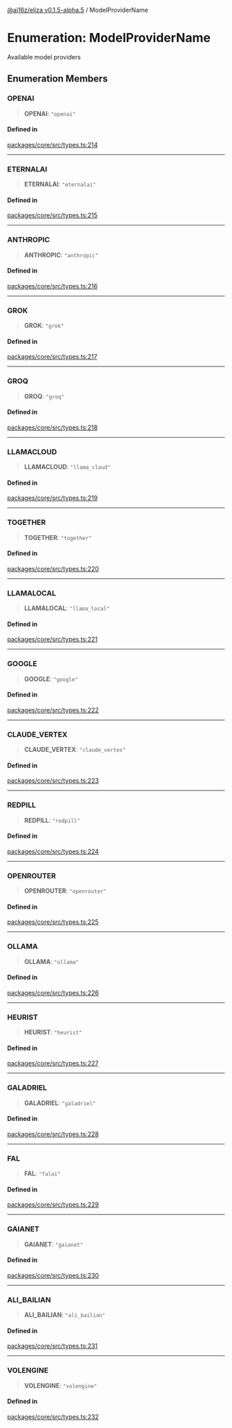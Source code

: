 [@ai16z/eliza v0.1.5-alpha.5](../index.md) / ModelProviderName

# Enumeration: ModelProviderName

Available model providers

## Enumeration Members

### OPENAI

> **OPENAI**: `"openai"`

#### Defined in

[packages/core/src/types.ts:214](https://github.com/solana-autonomous-agents/Miraya/blob/main/packages/core/src/types.ts#L214)

***

### ETERNALAI

> **ETERNALAI**: `"eternalai"`

#### Defined in

[packages/core/src/types.ts:215](https://github.com/solana-autonomous-agents/Miraya/blob/main/packages/core/src/types.ts#L215)

***

### ANTHROPIC

> **ANTHROPIC**: `"anthropic"`

#### Defined in

[packages/core/src/types.ts:216](https://github.com/solana-autonomous-agents/Miraya/blob/main/packages/core/src/types.ts#L216)

***

### GROK

> **GROK**: `"grok"`

#### Defined in

[packages/core/src/types.ts:217](https://github.com/solana-autonomous-agents/Miraya/blob/main/packages/core/src/types.ts#L217)

***

### GROQ

> **GROQ**: `"groq"`

#### Defined in

[packages/core/src/types.ts:218](https://github.com/solana-autonomous-agents/Miraya/blob/main/packages/core/src/types.ts#L218)

***

### LLAMACLOUD

> **LLAMACLOUD**: `"llama_cloud"`

#### Defined in

[packages/core/src/types.ts:219](https://github.com/solana-autonomous-agents/Miraya/blob/main/packages/core/src/types.ts#L219)

***

### TOGETHER

> **TOGETHER**: `"together"`

#### Defined in

[packages/core/src/types.ts:220](https://github.com/solana-autonomous-agents/Miraya/blob/main/packages/core/src/types.ts#L220)

***

### LLAMALOCAL

> **LLAMALOCAL**: `"llama_local"`

#### Defined in

[packages/core/src/types.ts:221](https://github.com/solana-autonomous-agents/Miraya/blob/main/packages/core/src/types.ts#L221)

***

### GOOGLE

> **GOOGLE**: `"google"`

#### Defined in

[packages/core/src/types.ts:222](https://github.com/solana-autonomous-agents/Miraya/blob/main/packages/core/src/types.ts#L222)

***

### CLAUDE\_VERTEX

> **CLAUDE\_VERTEX**: `"claude_vertex"`

#### Defined in

[packages/core/src/types.ts:223](https://github.com/solana-autonomous-agents/Miraya/blob/main/packages/core/src/types.ts#L223)

***

### REDPILL

> **REDPILL**: `"redpill"`

#### Defined in

[packages/core/src/types.ts:224](https://github.com/solana-autonomous-agents/Miraya/blob/main/packages/core/src/types.ts#L224)

***

### OPENROUTER

> **OPENROUTER**: `"openrouter"`

#### Defined in

[packages/core/src/types.ts:225](https://github.com/solana-autonomous-agents/Miraya/blob/main/packages/core/src/types.ts#L225)

***

### OLLAMA

> **OLLAMA**: `"ollama"`

#### Defined in

[packages/core/src/types.ts:226](https://github.com/solana-autonomous-agents/Miraya/blob/main/packages/core/src/types.ts#L226)

***

### HEURIST

> **HEURIST**: `"heurist"`

#### Defined in

[packages/core/src/types.ts:227](https://github.com/solana-autonomous-agents/Miraya/blob/main/packages/core/src/types.ts#L227)

***

### GALADRIEL

> **GALADRIEL**: `"galadriel"`

#### Defined in

[packages/core/src/types.ts:228](https://github.com/solana-autonomous-agents/Miraya/blob/main/packages/core/src/types.ts#L228)

***

### FAL

> **FAL**: `"falai"`

#### Defined in

[packages/core/src/types.ts:229](https://github.com/solana-autonomous-agents/Miraya/blob/main/packages/core/src/types.ts#L229)

***

### GAIANET

> **GAIANET**: `"gaianet"`

#### Defined in

[packages/core/src/types.ts:230](https://github.com/solana-autonomous-agents/Miraya/blob/main/packages/core/src/types.ts#L230)

***

### ALI\_BAILIAN

> **ALI\_BAILIAN**: `"ali_bailian"`

#### Defined in

[packages/core/src/types.ts:231](https://github.com/solana-autonomous-agents/Miraya/blob/main/packages/core/src/types.ts#L231)

***

### VOLENGINE

> **VOLENGINE**: `"volengine"`

#### Defined in

[packages/core/src/types.ts:232](https://github.com/solana-autonomous-agents/Miraya/blob/main/packages/core/src/types.ts#L232)
